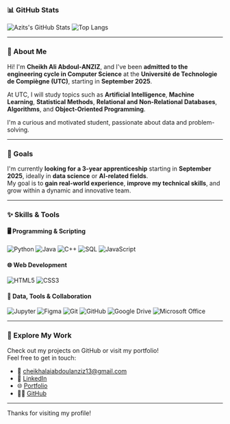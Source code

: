 ### 📊 GitHub Stats

![Azits's GitHub Stats](https://github-readme-stats.vercel.app/api?username=Azits&show_icons=true&theme=github_dark&hide_title=false)
![Top Langs](https://github-readme-stats.vercel.app/api/top-langs/?username=Azits&layout=compact&theme=github_dark)

---
### 👋 About Me

Hi! I'm **Cheikh Ali Abdoul-ANZIZ**, and I've been **admitted to the engineering cycle in Computer Science** at the **Université de Technologie de Compiègne (UTC)**, starting in **September 2025**.

At UTC, I will study topics such as **Artificial Intelligence**, **Machine Learning**, **Statistical Methods**, **Relational and Non-Relational Databases**, **Algorithms**, and **Object-Oriented Programming**.

I'm a curious and motivated student, passionate about data and problem-solving.

---

### 🚀 Goals

I'm currently **looking for a 3-year apprenticeship** starting in **September 2025**, ideally in **data science** or **AI-related fields**.  
My goal is to **gain real-world experience**, **improve my technical skills**, and grow within a dynamic and innovative team.

---

### ✨ Skills & Tools

#### 🖥 Programming & Scripting  
![Python](https://img.shields.io/badge/Python-3670A0?style=for-the-badge&logo=python&logoColor=white)
![Java](https://img.shields.io/badge/Java-ED8B00?style=for-the-badge&logo=java&logoColor=white)
![C++](https://img.shields.io/badge/C++-00599C?style=for-the-badge&logo=c%2B%2B&logoColor=white)
![SQL](https://img.shields.io/badge/SQL-4479A1?style=for-the-badge&logo=mysql&logoColor=white)
![JavaScript](https://img.shields.io/badge/JavaScript-F7DF1E?style=for-the-badge&logo=javascript&logoColor=black)

#### 🌐 Web Development  
![HTML5](https://img.shields.io/badge/HTML5-E34F26?style=for-the-badge&logo=html5&logoColor=white)
![CSS3](https://img.shields.io/badge/CSS3-1572B6?style=for-the-badge&logo=css3&logoColor=white)

#### 🧠 Data, Tools & Collaboration  
![Jupyter](https://img.shields.io/badge/Jupyter-F37626?style=for-the-badge&logo=jupyter&logoColor=white)
![Figma](https://img.shields.io/badge/Figma-F24E1E?style=for-the-badge&logo=figma&logoColor=white)
![Git](https://img.shields.io/badge/Git-F05032?style=for-the-badge&logo=git&logoColor=white)
![GitHub](https://img.shields.io/badge/GitHub-181717?style=for-the-badge&logo=github&logoColor=white)
![Google Drive](https://img.shields.io/badge/Google%20Drive-4285F4?style=for-the-badge&logo=googledrive&logoColor=white)
![Microsoft Office](https://img.shields.io/badge/Office-0078D4?style=for-the-badge&logo=microsoft-office&logoColor=white)

---

### 📁 Explore My Work

Check out my projects on GitHub or visit my portfolio!  
Feel free to get in touch:

- 📧 cheikhalaiabdoulanziz13@gmail.com  
- 💼 [LinkedIn](https://www.linkedin.com/in/abdoul-anziz-cheikh-ali-559383238)  
- 🌐 [Portfolio](https://azits.github.io/Portfolio/)  
- 🧑‍💻 [GitHub](https://github.com/Azits)

---

Thanks for visiting my profile!
